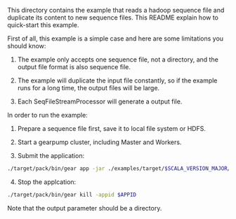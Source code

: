 This directory contains the example that reads a hadoop sequence file and duplicate its content to new sequence files. This README explain how to quick-start this example.

First of all, this example is a simple case and here are some limitations you should know:

  1. The example only accepts one sequence file, not a directory, and the output file format is also sequence file.

  2. The example will duplicate the input file constantly, so if the example runs for a long time, the output files will be large.

  3. Each SeqFileStreamProcessor will generate a output file.

In order to run the example:

  1. Prepare a sequence file first, save it to local file system or HDFS.

  2. Start a gearpump cluster, including Master and Workers.

  3. Submit the application:<br>
  ```bash
  ./target/pack/bin/gear app -jar ./examples/target/$SCALA_VERSION_MAJOR/gearpump-examples-assembly-$VERSION.jar gearpump.streaming.examples.sol.SOL -input $INPUT_FILE_PATH -output $OUTPUT_DIRECTORY
  ```
  4. Stop the applcation:<br>
  ```bash
  ./target/pack/bin/gear kill -appid $APPID
  ```
  
  Note that the output parameter should be a directory.





